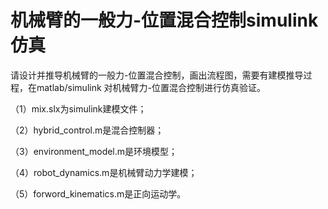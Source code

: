 # 机械臂的一般力-位置混合控制simulink仿真

请设计并推导机械臂的一般力-位置混合控制，画出流程图，需要有建模推导过程，在matlab/simulink 对机械臂力-位置混合控制进行仿真验证。

（1）mix.slx为simulink建模文件；

（2）hybrid_control.m是混合控制器；

（3）environment_model.m是环境模型；

（4）robot_dynamics.m是机械臂动力学建模；

（5）forword_kinematics.m是正向运动学。
